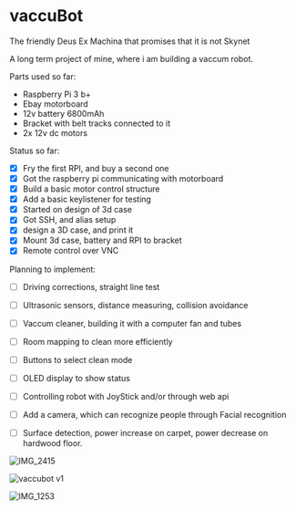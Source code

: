 # vaccuBot
The friendly Deus Ex Machina that promises that it is not Skynet

A long term project of mine, where i am building a vaccum robot.

Parts used so far:
- Raspberry Pi 3 b+
- Ebay motorboard
- 12v battery 6800mAh
- Bracket with belt tracks connected to it
- 2x 12v dc motors

Status so far:
- [x] Fry the first RPI, and buy a second one
- [x] Got the raspberry pi communicating with motorboard
- [x] Build a basic motor control structure
- [x] Add a basic keylistener for testing
- [x] Started on design of 3d case
- [x] Got SSH, and alias setup
- [x] design a 3D case, and print it
- [x] Mount 3d case, battery and RPI to bracket
- [x] Remote control over VNC

Planning to implement:
- [ ] Driving corrections, straight line test
- [ ] Ultrasonic sensors, distance measuring, collision avoidance
- [ ] Vaccum cleaner, building it with a computer fan and tubes
- [ ] Room mapping to clean more efficiently
- [ ] Buttons to select clean mode
- [ ] OLED display to show status
- [ ] Controlling robot with JoyStick and/or through web api
- [ ] Add a camera, which can recognize people through Facial recognition
- [ ] Surface detection, power increase on carpet, power decrease on hardwood floor.



![IMG_2415](https://user-images.githubusercontent.com/44582953/68440176-710e3700-01ca-11ea-8e0d-dcb181dacb4f.JPG)

![vaccubot v1](https://user-images.githubusercontent.com/44582953/68625091-a1124e80-04d8-11ea-9186-7c68e1d492e8.png)

![IMG_1253](https://user-images.githubusercontent.com/44582953/69009724-7ef55200-0958-11ea-8e17-5cdaa5094b02.JPG)


